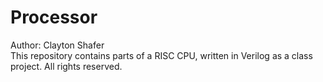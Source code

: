 # Processor
Author: Clayton Shafer   
This repository contains parts of a RISC CPU, written in Verilog as a class project. All rights reserved. 
